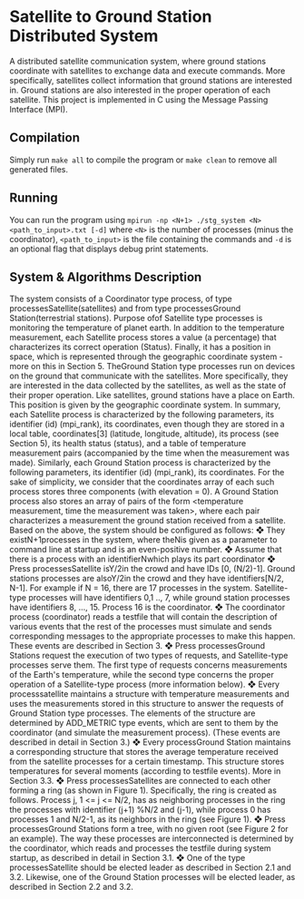 # Satellite to Ground Station Distributed System
A distributed satellite
communication system, where ground stations coordinate with satellites to exchange data
and execute commands. More specifically, satellites collect information that ground stations
are interested in. Ground stations are also interested in the proper operation of each
satellite.
This project is implemented in C using the Message Passing Interface
(MPI).

## Compilation
Simply run `make all` to compile the program or `make clean` to
remove all generated files.

## Running
You can run the program using `mpirun -np <N+1> ./stg_system <N> <path_to_input>.txt [-d]`
where `<N>` is the number of processes (minus the coordinator), `<path_to_input>` is the file
containing the commands and `-d` is an optional flag that displays debug print statements.

## System & Algorithms Description

The system consists of a Coordinator type process, of type processesSatellite(satellites) and
from type processesGround Station(terrestrial stations).
Purpose ofof Satellite type processes is monitoring the temperature of planet earth. In
addition to the temperature measurement, each Satellite process stores a value (a
percentage) that characterizes its correct operation (Status). Finally, it has a position in
space, which is represented through the geographic coordinate system - more on this in
Section 5.
TheGround Station type processes run on devices on the ground that communicate with the
satellites. More specifically, they are interested in the data collected by the satellites, as well
as the state of their proper operation. Like satellites, ground stations have a place on Earth.
This position is given by the geographic coordinate system.
In summary, each Satellite process is characterized by the following parameters, its
identifier (id) (mpi_rank), its coordinates, even though they are stored in a local table,
coordinates[3] (latitude, longitude, altitude), its process (see Section 5), its health status
(status), and a table of temperature measurement pairs (accompanied by the time when the
measurement was made). Similarly, each Ground Station process is characterized by the
following parameters, its identifier (id) (mpi_rank), its coordinates. For the sake of simplicity,
we consider that the coordinates array of each such process stores three components (with
elevation = 0). A Ground Station process also stores an array of pairs of the form
<temperature measurement, time the measurement was taken>, where each pair 
characterizes a measurement the ground station received from a satellite.
Based on the above, the system should be configured as follows:
❖ They existN+1processes in the system, where theNis given as a parameter to
command line at startup and is an even-positive number.
❖ Assume that there is a process with an identifierNwhich plays its part coordinator
❖ Press processesSatellite isY/2in the crowd and have IDs
[0, (N/2)-1]. Ground stations processes are alsoY/2in the crowd and they have
identifiers[N/2, N-1]. For example if N = 16, there are 17 processes in the system. 
Satellite-type processes will have identifiers 0,1 .., 7, while ground station processes 
have identifiers 8, ..., 15. Process 16 is the coordinator.
❖ The coordinator process (coordinator) reads a testfile that will contain the description 
of various events that the rest of the processes must simulate and sends 
corresponding messages to the appropriate processes to make this happen. These 
events are described in Section 3.
❖ Press processesGround Stations request the execution of two types of requests, and 
Satellite-type processes serve them. The first type of requests concerns 
measurements of the Earth's temperature, while the second type concerns the 
proper operation of a Satellite-type process (more information below).
❖ Every processsatellite maintains a structure with temperature measurements and 
uses the measurements stored in this structure to answer the requests of Ground 
Station type processes. The elements of the structure are determined by 
ADD_METRIC type events, which are sent to them by the coordinator (and
simulate the measurement process). (These events are described in detail in Section 
3.)
❖ Every processGround Station maintains a corresponding structure that stores the 
average temperature received from the satellite processes for a certain timestamp. 
This structure stores temperatures for several moments (according to testfile 
events). More in Section 3.3.
❖ Press processesSatellites are connected to each other forming a ring (as shown in 
Figure 1). Specifically, the ring is created as follows. Process j, 1 <= j <= N/2, has as 
neighboring processes in the ring the processes with identifier (j+1) %N/2 and (j-1), 
while process 0 has processes 1 and N/2-1, as its neighbors in the ring (see Figure 1).
❖ Press processesGround Stations form a tree, with no given root (see Figure 2 for an 
example). The way these processes are interconnected is determined by the 
coordinator, which reads and processes the testfile during system startup, as 
described in detail in Section 3.1.
❖ One of the type processesSatellite should be elected leader as described in Section 
2.1 and 3.2. Likewise, one of the Ground Station processes will be elected leader, as 
described in Section 2.2 and 3.2.



